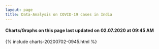 ```yaml
---
layout: page
title: Data-Analysis on COVID-19 cases in India
---
```

#### Charts/Graphs on this page last updated on 02.07.2020 at 09:45 AM
{% include charts-20200702-0945.html %}